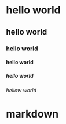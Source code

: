# hello world
## hello world
### hello world
#### hello world
##### hello world
###### hellow world




# markdown
